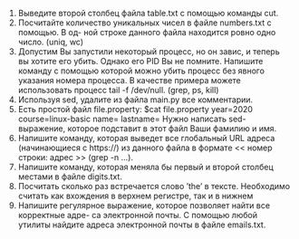 1. Выведите второй столбец файла table.txt с помощью команды cut.
2. Посчитайте количество уникальных чисел в файле numbers.txt с помощью. В од-
ной строке данного файла находится ровно одно число. (uniq, wc)
3. Допустим Вы запустили некоторый процесс, но он завис, и теперь вы хотите его
убить. Однако его PID Вы не помните. Напишите команду с помощью которой
можно убить процесс без явного указания номера процесса. В качестве примера
можете использовать процесс tail -f /dev/null. (grep, ps, kill)
4. Используя sed, удалите из файла main.py все комментарии.
5. Есть простой файл file.property:
$cat file.property
year=2020
course=linux-basic
name=
lastname=
Нужно написать sed-выражение, которое подставит в этот файл Ваши фамилию
и имя.
6. Напишите команду, которая выведет все глобальный URL адреса (начинающиеся
с https://) из данного файла в формате << номер строки: адрес >> (grep -n ...).
7. Напишите команду, которая меняла бы первый и второй столбец местами в файле
digits.txt.
8. Посчитать сколько раз встречается слово ’the’ в тексте. Необходимо считать как
вхождения в верхнем регистре, так и в нижнем
9. Напишите регулярное выражение, которое позволяет найти все корректные адре-
са электронной почты. С помощью любой утилиты найдите адреса электронной
почты в файле emails.txt.